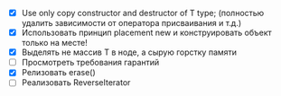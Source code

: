 - [x] Use only copy constructor and destructor of T type; (полностью удалить зависимости от оператора присваивания и т.д.)
- [x] Использовать принцип placement new и конструировать объект только на месте!
- [x] Выделять не массив T в ноде, а сырую горстку памяти
- [ ] Просмотреть требования гарантий
- [x] Релизовать erase()
- [ ] Реализовать ReverseIterator
